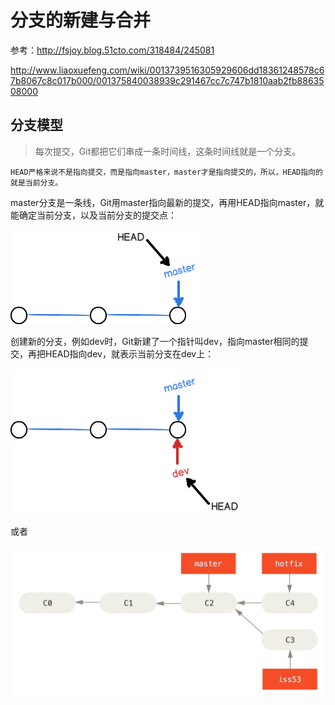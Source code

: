 # 分支的新建与合并

参考：<http://fsjoy.blog.51cto.com/318484/245081>

<http://www.liaoxuefeng.com/wiki/0013739516305929606dd18361248578c67b8067c8c017b000/001375840038939c291467cc7c747b1810aab2fb8863508000>

## 分支模型

> 每次提交，Git都把它们串成一条时间线，这条时间线就是一个分支。

```
HEAD严格来说不是指向提交，而是指向master，master才是指向提交的，所以，HEAD指向的就是当前分支。
```

master分支是一条线，Git用master指向最新的提交，再用HEAD指向master，就能确定当前分支，以及当前分支的提交点：

![master分支](../images/master.png)

创建新的分支，例如dev时，Git新建了一个指针叫dev，指向master相同的提交，再把HEAD指向dev，就表示当前分支在dev上：

![dev分支](../images/dev.png)


或者

![多分支](../images/basic-branching-4.png)



